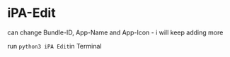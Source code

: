 # iPA-Edit
can change Bundle-ID, App-Name and App-Icon - i will keep adding more

run `python3 iPA Edit`in Terminal
